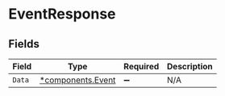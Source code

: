 # EventResponse


## Fields

| Field                                                 | Type                                                  | Required                                              | Description                                           |
| ----------------------------------------------------- | ----------------------------------------------------- | ----------------------------------------------------- | ----------------------------------------------------- |
| `Data`                                                | [*components.Event](../../models/components/event.md) | :heavy_minus_sign:                                    | N/A                                                   |